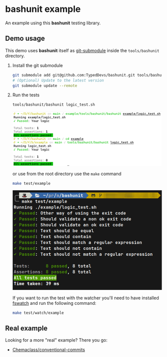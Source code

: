 # bashunit example

An example using this **bashunit** testing library.

## Demo usage

This demo uses **bashunit** itself as [git-submodule](https://git-scm.com/book/de/v2/Git-Tools-Submodule) inside the `tools/bashunit` directory.

1) Install the git submodule
    ```bash
    git submodule add git@github.com:TypedDevs/bashunit.git tools/bashunit
    # (Optional) Update to the latest version
    git submodule update --remote
    ```
2) Run the tests
    ```bash
    tools/bashunit/bashunit logic_test.sh
    ```
    <img alt="Demo using the bashunit from different paths" src="demo.png" width="800" >

    or use from the root directory use the `make` command
    ```bash
    make test/example
    ```
    <img alt="Demo using the bashunit from different paths" src="demo_make.png" width="800" >

    If you want to run the test with the watcher you'll need to have installed [fswatch](https://github.com/emcrisostomo/fswatch)
    and run the following command:
    ```bash
    make test/watch/example
    ```

## Real example

Looking for a more "real" example? There you go:
- [Chemaclass/conventional-commits](https://github.com/Chemaclass/conventional-commits/blob/main/tests/prepare-commit-msg_test.sh)
